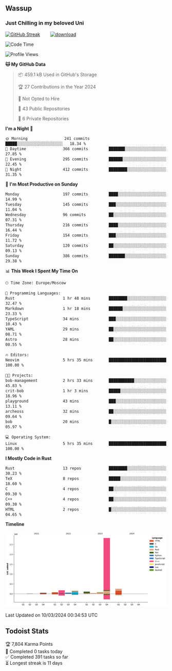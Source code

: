 ## Wassup 
### Just Chilling in my beloved Uni 

<!--
-->

[![GitHub Streak](http://github-readme-streak-stats.herokuapp.com?user=archeoss&theme=shades-of-purple&hide_border=true&date_format=j%20M%5B%20Y%5D)](https://git.io/streak-stats)&nbsp;&nbsp;&nbsp;&nbsp;&nbsp;&nbsp;&nbsp;&nbsp;[![download](https://user-images.githubusercontent.com/68448737/147796309-d8b65b1d-4dde-40d9-b03a-2b42aaa6cd43.jpeg)
](http://bmstu.ru/)

<!--START_SECTION:waka-->
![Code Time](http://img.shields.io/badge/Code%20Time-2%2C556%20hrs%2037%20mins-blue)

![Profile Views](http://img.shields.io/badge/Profile%20Views-4-blue)

**🐱 My GitHub Data** 

> 📦 459.1 kB Used in GitHub's Storage 
 > 
> 🏆 27 Contributions in the Year 2024
 > 
> 🚫 Not Opted to Hire
 > 
> 📜 43 Public Repositories 
 > 
> 🔑 6 Private Repositories 
 > 
**I'm a Night 🦉** 

```text
🌞 Morning                241 commits         █████░░░░░░░░░░░░░░░░░░░░   18.34 % 
🌆 Daytime                366 commits         ███████░░░░░░░░░░░░░░░░░░   27.85 % 
🌃 Evening                295 commits         ██████░░░░░░░░░░░░░░░░░░░   22.45 % 
🌙 Night                  412 commits         ████████░░░░░░░░░░░░░░░░░   31.35 % 
```
📅 **I'm Most Productive on Sunday** 

```text
Monday                   197 commits         ████░░░░░░░░░░░░░░░░░░░░░   14.99 % 
Tuesday                  145 commits         ███░░░░░░░░░░░░░░░░░░░░░░   11.04 % 
Wednesday                96 commits          ██░░░░░░░░░░░░░░░░░░░░░░░   07.31 % 
Thursday                 216 commits         ████░░░░░░░░░░░░░░░░░░░░░   16.44 % 
Friday                   154 commits         ███░░░░░░░░░░░░░░░░░░░░░░   11.72 % 
Saturday                 120 commits         ██░░░░░░░░░░░░░░░░░░░░░░░   09.13 % 
Sunday                   386 commits         ███████░░░░░░░░░░░░░░░░░░   29.38 % 
```


📊 **This Week I Spent My Time On** 

```text
🕑︎ Time Zone: Europe/Moscow

💬 Programming Languages: 
Rust                     1 hr 48 mins        ████████░░░░░░░░░░░░░░░░░   32.47 % 
Markdown                 1 hr 18 mins        ██████░░░░░░░░░░░░░░░░░░░   23.33 % 
TypeScript               34 mins             ███░░░░░░░░░░░░░░░░░░░░░░   10.43 % 
YAML                     29 mins             ██░░░░░░░░░░░░░░░░░░░░░░░   08.71 % 
Astro                    28 mins             ██░░░░░░░░░░░░░░░░░░░░░░░   08.55 % 

🔥 Editors: 
Neovim                   5 hrs 35 mins       █████████████████████████   100.00 % 

🐱‍💻 Projects: 
bob-management           2 hrs 33 mins       ███████████░░░░░░░░░░░░░░   45.83 % 
crit-bob                 1 hr 3 mins         █████░░░░░░░░░░░░░░░░░░░░   18.96 % 
playground               43 mins             ███░░░░░░░░░░░░░░░░░░░░░░   13.11 % 
archeoss                 32 mins             ██░░░░░░░░░░░░░░░░░░░░░░░   09.64 % 
bob                      20 mins             █░░░░░░░░░░░░░░░░░░░░░░░░   05.97 % 

💻 Operating System: 
Linux                    5 hrs 35 mins       █████████████████████████   100.00 % 
```

**I Mostly Code in Rust** 

```text
Rust                     13 repos            ████████░░░░░░░░░░░░░░░░░   30.23 % 
TeX                      8 repos             █████░░░░░░░░░░░░░░░░░░░░   18.60 % 
C                        4 repos             ██░░░░░░░░░░░░░░░░░░░░░░░   09.30 % 
C++                      4 repos             ██░░░░░░░░░░░░░░░░░░░░░░░   09.30 % 
HTML                     2 repos             █░░░░░░░░░░░░░░░░░░░░░░░░   04.65 % 
```



**Timeline**

![Lines of Code chart](https://raw.githubusercontent.com/archeoss/archeoss/master/assets/bar_graph.png)


 Last Updated on 10/03/2024 00:34:53 UTC
<!--END_SECTION:waka-->

## Todoist Stats

<!-- TODO-IST:START -->
🏆  7,804 Karma Points           
🌸  Completed 0 tasks today           
✅  Completed 391 tasks so far           
⏳  Longest streak is 11 days
<!-- TODO-IST:END -->
